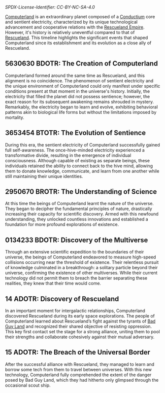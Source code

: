 *SPDX-License-Identifier: CC-BY-NC-SA-4.0*

[Computerland](./The%20Planet%20File.md#computerland-i) is an extraordinary planet composed of a [Conductium](./The%20Technology%20of%20Rescueland%2C%20Computerland%20and%20it's%20surrounding%20Planets.md#conductium-c-con-duct-ee-umm) core and sentient electricity, characterized by its unique technological advancement and cooperative relations with the [Rescueland Empire](./The%20Planet%20File.md#rescueland-empire). However, it's history is relatively uneventful compared to that of [Rescueland](./The%20Timeline%20of%20Resueland%20History.md). This timeline highlights the significant events that shaped Computerland since its establishment and its evolution as a close ally of Rescueland.

## 5630630 BDOTR: The Creation of Computerland

Computerland formed around the same time as Rescueland, and this alignment is no coincidence. The phenomenon of sentient electricity and the unique environment of Computerland could only manifest under specific conditions present at that moment in the universe's history. Initially, the electricity that filled the planet did not possess sentience; however, the exact reason for its subsequent awakening remains shrouded in mystery. Remarkably, the electricity began to learn and evolve, exhibiting behavioral patterns akin to biological life forms but without the limitations imposed by mortality.

## 3653454 BTOTR: The Evolution of Sentience

During this era, the sentient electricity of Computerland successfully gained full self-awareness. The once-hive-minded electricity experienced a transformative divide, resulting in the emergence of individual consciousness. Although capable of existing as separate beings, these individuals retained the ability to connect back to the hive mind, allowing them to donate knowledge, communicate, and learn from one another while still maintaining their unique identities.

## 2950670 BROTR: The Understanding of Science

At this time the beings of Computerland learnt the nature of the universe. They began to decipher the fundamental principles of nature, drastically increasing their capacity for scientific discovery. Armed with this newfound understanding, they unlocked countless innovations and established a foundation for more profound explorations of existence.

## 0134233 BDOTR: Discovery of the Multiverse

Through an extensive scientific expedition to the boundaries of their universe, the beings of Computerland endeavored to measure high-speed collisions occurring near the threshold of existence. Their relentless pursuit of knowledge culminated in a breakthrough: a solitary particle beyond their universe, confirming the existence of other multiverses. While their current technology did not permit them to breach the barrier separating these realities, they knew that their time would come.

## 14 ADOTR: Discovery of Rescueland

In an important moment for intergalactic relationships, Computerland discovered Rescueland during its early space explorations. The people of Computerland learned about Rescueland’s fight against the tyrants of [Bad Guy Land](./The%20Planet%20File.md#bad-guy-land-previously-b) and recognized their shared objective of resisting oppression. This key first contact set the stage for a strong alliance, uniting them to pool their strengths and collaborate cohesively against their mutual adversary.

## 15 ADOTR: The Breach of the Universal Border

After the successful alliance with Rescueland, they managed to learn and borrow some tech from them to travel between universes. With this new technology, Computerland fully comprehended the extent of the danger posed by Bad Guy Land, which they had hitherto only glimpsed through the occasional scout ship.
